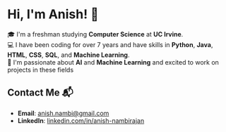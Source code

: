 # Hi, I'm Anish! 👋

🎓 I'm a freshman studying **Computer Science** at **UC Irvine**.  
💻 I have been coding for over 7 years and have skills in **Python**, **Java**, **HTML**, **CSS**, **SQL**, and **Machine Learning**.  
🤖 I'm passionate about **AI** and **Machine Learning** and excited to work on projects in these fields

## Contact Me 📬
- **Email**: [anish.nambi@gmail.com](mailto:anish.nambi@gmail.com)  
- **LinkedIn**: [linkedin.com/in/anish-nambirajan](https://www.linkedin.com/in/anish-nambirajan/)



